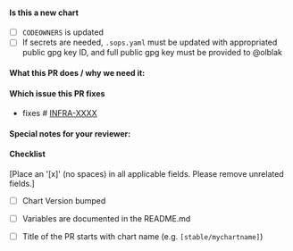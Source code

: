 <!--
Thank you for contributing to jenkins-infra/charts. Before you submit this PR we'd like to
make sure you are aware of our technical requirements and best practices:

* https://github.com/jenkins-infra/charts/blob/master/CONTRIBUTING.md#technical-requirements
* https://github.com/helm/helm-www/tree/master/content/en/docs/chart_best_practices

For a quick overview across what we will look at reviewing your PR, please read
our review guidelines:

* https://github.com/jenkins-infra/charts/blob/master/REVIEW_GUIDELINES.md

Following our best practices right from the start will accelerate the review process and
help get your PR merged quicker.

When updates to your PR are requested, please add new commits and do not squash the
history. This will make it easier to identify new changes. The PR will be squashed
anyways when it is merged. Thanks.

For fast feedback, please @-mention maintainers that are listed in the Chart.yaml file.

Please make sure you test your changes before you push them. Once pushed, a Jenkins job
will run across your changes and do some initial checks and linting. These checks run
very quickly. Please check the results. We would like these checks to pass before we
even continue reviewing your changes.
-->

#### Is this a new chart
- [ ] `CODEOWNERS` is updated
- [ ] If secrets are needed, `.sops.yaml` must be updated with appropriated public gpg key ID, and full public gpg key must be provided to @olblak

#### What this PR does / why we need it:

#### Which issue this PR fixes

  - fixes # [INFRA-XXXX](https://issues.jenkins-ci.org/projects/INFRA/issues/INFRA-XXXX)

#### Special notes for your reviewer:

#### Checklist
[Place an '[x]' (no spaces) in all applicable fields. Please remove unrelated fields.]
- [ ] Chart Version bumped
- [ ] Variables are documented in the README.md
- [ ] Title of the PR starts with chart name (e.g. `[stable/mychartname]`)

